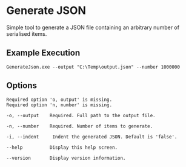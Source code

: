 # Generate JSON
Simple tool to generate a JSON file containing an arbitrary number of serialised items.

## Example Execution
```
GenerateJson.exe --output "C:\Temp\output.json" --number 1000000
```

## Options
```
Required option 'o, output' is missing.
Required option 'n, number' is missing.

-o, --output    Required. Full path to the output file.

-n, --number    Required. Number of items to generate.

-i, --indent     Indent the generated JSON. Default is 'false'.

--help          Display this help screen.

--version       Display version information.
```